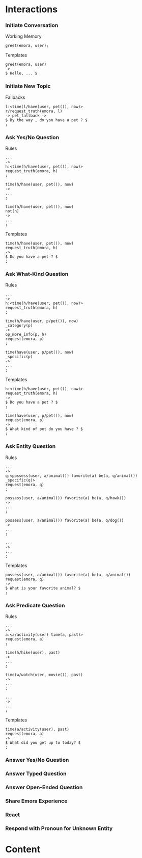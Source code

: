 # Interactions


### Initiate Conversation

Working Memory
```
greet(emora, user);
```

Templates
```
greet(emora, user)
->
$ Hello, ... $
```


### Initiate New Topic

Fallbacks
```
l:<time(l/have(user, pet()), now)>
r/request_truth(emora, l)
-> pet_fallback ->
$ By the way , do you have a pet ? $
;
```


### Ask Yes/No Question

Rules
```
... 
-> 
h:<time(h/have(user, pet()), now)> 
request_truth(emora, h)
;

time(h/have(user, pet()), now)
->
...
;

time(h/have(user, pet()), now)
not(h)
->
...
;
```

Templates
```
time(h/have(user, pet()), now)
request_truth(emora, h)
->
$ Do you have a pet ? $
;
```


### Ask What-Kind Question

Rules
```
... 
-> 
h:<time(h/have(user, pet()), now)> 
request_truth(emora, h)
;

time(h/have(user, p/pet()), now)
_category(p)
->
op_more_info(p, h)
request(emora, p)
;

time(have(user, p/pet()), now)
_specific(p)
->
...
;
```
Templates
```
h:<time(h/have(user, pet()), now)> 
request_truth(emora, h)
->
$ Do you have a pet ? $
;

time(have(user, p/pet()), now)
request(emora, p)
->
$ What kind of pet do you have ? $
;
```


### Ask Entity Question

Rules
```
...
->
q:<possess(user, a/animal()) favorite(a) be(a, q/animal()) _specific(q)>
request(emora, q)
;

possess(user, a/animal()) favorite(a) be(a, q/hawk())
->
...
;

possess(user, a/animal()) favorite(a) be(a, q/dog())
->
...
;

...
->
...
;

```

Templates
```
possess(user, a/animal()) favorite(a) be(a, q/animal())
request(emora, q)
->
$ What is your favorite animal? $
;
```


### Ask Predicate Question

Rules
```
...
->
a:<a/activity(user) time(a, past)>
request(emora, a)
;

time(h/hike(user), past)
->
...
;

time(w/watch(user, movie()), past)
->
...
;

...
->
...
;
```

Templates
```
time(a/activity(user), past)
request(emora, a)
->
$ What did you get up to today? $
;
```


### Answer Yes/No Question




### Answer Typed Question


### Answer Open-Ended Question


### Share Emora Experience


### React


### Respond with Pronoun for Unknown Entity


# Content